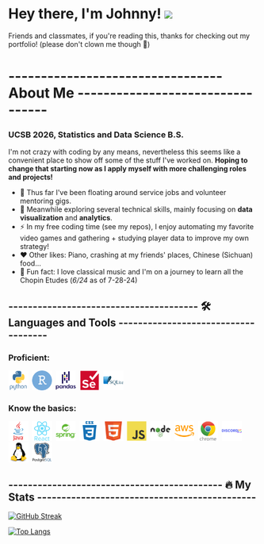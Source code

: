 <h1>
  Hey there, I'm Johnny!
  <img src="https://media.giphy.com/media/hvRJCLFzcasrR4ia7z/giphy.gif" width="30px"/>
</h1>

Friends and classmates, if you're reading this, thanks for checking out my portfolio! (please don't clown me though 🤫) 

# --------------------------------- About Me ---------------------------------
### UCSB 2026, Statistics and Data Science B.S.
I'm not crazy with coding by any means, nevertheless this seems like a convenient place to show off some of the stuff I've worked on. **Hoping to change that starting now as I apply myself with more challenging roles and projects!**

- 🔭 Thus far I've been floating around service jobs and volunteer mentoring gigs.
- 🌱 Meanwhile exploring several technical skills, mainly focusing on **data visualization** and **analytics**.
- ⚡ In my free coding time (see my repos), I enjoy automating my favorite video games and gathering + studying player data to improve my own strategy!
- ❤️ Other likes: Piano, crashing at my friends' places, Chinese (Sichuan) food...
- 🎹 Fun fact: I love classical music and I'm on a journey to learn all the Chopin Etudes (*6/24* as of 7-28-24)



## --------------------------------------- 🛠️ Languages and Tools ------------------------------------
### Proficient:
<div>
  <img src="https://github.com/devicons/devicon/blob/master/icons/python/python-original-wordmark.svg" title="Python" alt="Python" width="40" height="40"/>&nbsp;
  <img src="https://github.com/devicons/devicon/blob/master/icons/rstudio/rstudio-original.svg" title="RStudio" alt="RStudio" width="40" height="40"/>&nbsp;
  <img src="https://github.com/devicons/devicon/blob/master/icons/pandas/pandas-original-wordmark.svg" title="Pandas" alt="Pandas" width="40" height="40"/>&nbsp;
  <img src="https://github.com/devicons/devicon/blob/master/icons/selenium/selenium-original.svg" title="Selenium" alt="Selenium" width="40" height="40"/>&nbsp;
  <img src="https://github.com/devicons/devicon/blob/master/icons/sqlite/sqlite-original-wordmark.svg" title="SQLite" alt="SQLite" width="40" height="40"/>&nbsp;
</div>


### Know the basics:
<div>
  <img src="https://github.com/devicons/devicon/blob/master/icons/java/java-original-wordmark.svg" title="Java" alt="Java" width="40" height="40"/>&nbsp;
  <img src="https://github.com/devicons/devicon/blob/master/icons/react/react-original-wordmark.svg" title="React" alt="React" width="40" height="40"/>&nbsp;
  <img src="https://github.com/devicons/devicon/blob/master/icons/spring/spring-original-wordmark.svg" title="Spring" alt="Spring" width="40" height="40"/>&nbsp;
  <img src="https://github.com/devicons/devicon/blob/master/icons/css3/css3-plain-wordmark.svg"  title="CSS3" alt="CSS" width="40" height="40"/>&nbsp;
  <img src="https://github.com/devicons/devicon/blob/master/icons/html5/html5-original.svg" title="HTML5" alt="HTML" width="40" height="40"/>&nbsp;
  <img src="https://github.com/devicons/devicon/blob/master/icons/javascript/javascript-original.svg" title="JavaScript" alt="JavaScript" width="40" height="40"/>&nbsp;
  <img src="https://github.com/devicons/devicon/blob/master/icons/nodejs/nodejs-original-wordmark.svg" title="NodeJS" alt="NodeJS" width="40" height="40"/>&nbsp;
  <img src="https://github.com/devicons/devicon/blob/master/icons/amazonwebservices/amazonwebservices-plain-wordmark.svg" title="AWS" alt="AWS" width="40" height="40"/>&nbsp;
  <img src="https://github.com/devicons/devicon/blob/master/icons/chrome/chrome-original-wordmark.svg" title="Chrome" alt="Chrome" width="40" height="40"/>&nbsp;
  <img src="https://github.com/devicons/devicon/blob/master/icons/discordjs/discordjs-original-wordmark.svg" title="DiscordJS" alt="DicsordJS" width="40" height="40"/>&nbsp;
  <img src="https://github.com/devicons/devicon/blob/master/icons/linux/linux-original.svg" title="Linux" alt="Linux" width="40" height="40"/>&nbsp;
  <img src="https://github.com/devicons/devicon/blob/master/icons/postgresql/postgresql-original-wordmark.svg" title="PostgreSQL" alt="PostgreSQL" width="40" height="40"/>&nbsp;
</div>


## -------------------------------------------- 🔥 My Stats ---------------------------------------------

[![GitHub Streak](https://github-readme-streak-stats.herokuapp.com?user=smashthategg)](https://git.io/streak-stats)

[![Top Langs](https://github-readme-stats.vercel.app/api/top-langs/?username=smashthategg&layout=compact&theme=vision-friendly-dark)](https://github.com/smashthategg/github-readme-stats)
